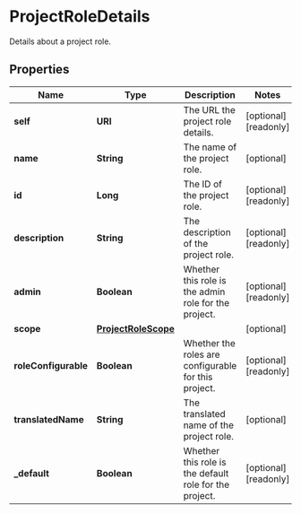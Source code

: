 

# ProjectRoleDetails

Details about a project role.

## Properties

| Name | Type | Description | Notes |
|------------ | ------------- | ------------- | -------------|
|**self** | **URI** | The URL the project role details. |  [optional] [readonly] |
|**name** | **String** | The name of the project role. |  [optional] |
|**id** | **Long** | The ID of the project role. |  [optional] [readonly] |
|**description** | **String** | The description of the project role. |  [optional] [readonly] |
|**admin** | **Boolean** | Whether this role is the admin role for the project. |  [optional] [readonly] |
|**scope** | [**ProjectRoleScope**](ProjectRoleScope.md) |  |  [optional] |
|**roleConfigurable** | **Boolean** | Whether the roles are configurable for this project. |  [optional] [readonly] |
|**translatedName** | **String** | The translated name of the project role. |  [optional] |
|**_default** | **Boolean** | Whether this role is the default role for the project. |  [optional] [readonly] |



